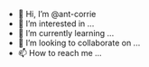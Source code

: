 - 👋 Hi, I’m @ant-corrie
- 👀 I’m interested in ...
- 🌱 I’m currently learning ...
- 💞️ I’m looking to collaborate on ...
- 📫 How to reach me ...

<!---
ant-corrie/ant-corrie is a ✨ special ✨ repository because its `README.md` (this file) appears on your GitHub profile.
You can click the Preview link to take a look at your changes.
--->
